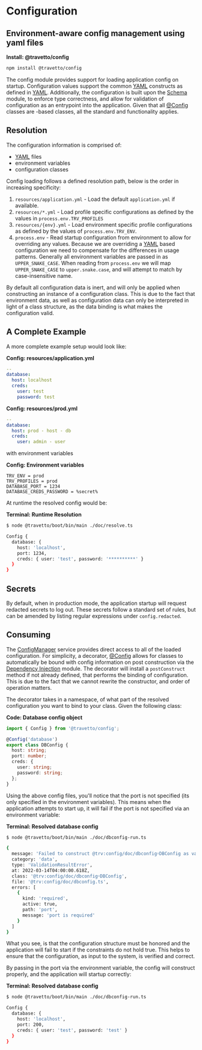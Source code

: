 <!-- This file was generated by @travetto/doc and should not be modified directly -->
<!-- Please modify https://github.com/travetto/travetto/tree/main/module/config/doc.ts and execute "npx trv doc" to rebuild -->
# Configuration
## Environment-aware config management using yaml files

**Install: @travetto/config**
```bash
npm install @travetto/config
```

The config module provides support for loading application config on startup. Configuration values support the common [YAML](https://en.wikipedia.org/wiki/YAML) constructs as defined in [YAML](https://github.com/travetto/travetto/tree/main/module/yaml#readme "Simple YAML support, provides only clean subset of yaml").  Additionally, the configuration is built upon the [Schema](https://github.com/travetto/travetto/tree/main/module/schema#readme "Data type registry for runtime validation, reflection and binding. ") module, to enforce type correctness, and allow for validation of configuration as an 
entrypoint into the application.  Given that all [@Config](https://github.com/travetto/travetto/tree/main/module/config/src/decorator.ts#L9) classes are -based classes, all the standard  and  functionality applies.

## Resolution

The configuration information is comprised of:

   
   *  [YAML](https://en.wikipedia.org/wiki/YAML) files
   *  environment variables
   *  configuration classes

Config loading follows a defined resolution path, below is the order in increasing specificity:
   
   1. `resources/application.yml` - Load the default `application.yml` if available.
   1. `resources/*.yml` - Load profile specific configurations as defined by the values in `process.env.TRV_PROFILES`
   1. `resources/{env}.yml` - Load environment specific profile configurations as defined by the values of `process.env.TRV_ENV`.
   1. `process.env` - Read startup configuration from environment to allow for overriding any values. Because we are overriding a [YAML](https://en.wikipedia.org/wiki/YAML) based configuration we need to compensate for the differences in usage patterns.  Generally all environment variables are passed in as `UPPER_SNAKE_CASE`. When reading from `process.env` we will map `UPPER_SNAKE_CASE` to `upper.snake.case`, and will attempt to match by case-insensitive name.

By default all configuration data is inert, and will only be applied when constructing an instance of a configuration class. This is due to the fact that environment data, as well as configuration data can only be interpreted in light of a class structure, as the data binding is what makes the configuration valid.

## A Complete Example

A more complete example setup would look like:

**Config: resources/application.yml**
```yaml
--
database:
  host: localhost
  creds:
    user: test
    password: test
```

**Config: resources/prod.yml**
```yaml
--
database:
  host: prod - host - db
  creds:
    user: admin - user
```

with environment variables

**Config: Environment variables**
```properties
TRV_ENV = prod
TRV_PROFILES = prod
DATABASE_PORT = 1234
DATABASE_CREDS_PASSWORD = %secret%
```

At runtime the resolved config would be:

**Terminal: Runtime Resolution**
```bash
$ node @travetto/boot/bin/main ./doc/resolve.ts 

Config {
  database: {
    host: 'localhost',
    port: 1234,
    creds: { user: 'test', password: '**********' }
  }
}
```

## Secrets
By default, when in production mode, the application startup will request redacted secrets to log out.  These secrets follow a standard set of rules, but can be amended by listing regular expressions under `config.redacted`.

## Consuming
The [ConfigManager](https://github.com/travetto/travetto/tree/main/module/config/src/manager.ts) service provides direct access to all of the loaded configuration. For simplicity, a decorator, [@Config](https://github.com/travetto/travetto/tree/main/module/config/src/decorator.ts#L9) allows for classes to automatically be bound with config information on post construction via the [Dependency Injection](https://github.com/travetto/travetto/tree/main/module/di#readme "Dependency registration/management and injection support.") module. The decorator will install a `postConstruct` method if not already defined, that performs the binding of configuration.  This is due to the fact that we cannot rewrite the constructor, and order of operation matters.

The decorator takes in a namespace, of what part of the resolved configuration you want to bind to your class. Given the following class:

**Code: Database config object**
```typescript
import { Config } from '@travetto/config';

@Config('database')
export class DBConfig {
  host: string;
  port: number;
  creds: {
    user: string;
    password: string;
  };
}
```

Using the above config files, you'll notice that the port is not specified (its only specified in the environment variables).  This means when the application attempts to start up, it will fail if the port is not specified via an environment variable:

**Terminal: Resolved database config**
```bash
$ node @travetto/boot/bin/main ./doc/dbconfig-run.ts 

{
  message: 'Failed to construct @trv:config/doc/dbconfig￮DBConfig as validation errors have occurred',
  category: 'data',
  type: 'ValidationResultError',
  at: 2022-03-14T04:00:00.618Z,
  class: '@trv:config/doc/dbconfig￮DBConfig',
  file: '@trv:config/doc/dbconfig.ts',
  errors: [
    {
      kind: 'required',
      active: true,
      path: 'port',
      message: 'port is required'
    }
  ]
}
```

What you see, is that the configuration structure must be honored and the application will fail to start if the constraints do not hold true.  This helps to ensure that the configuration, as input to the system, is verified and correct.

By passing in the port via the environment variable, the config will construct properly, and the application will startup correctly:

**Terminal: Resolved database config**
```bash
$ node @travetto/boot/bin/main ./doc/dbconfig-run.ts 

Config {
  database: {
    host: 'localhost',
    port: 200,
    creds: { user: 'test', password: 'test' }
  }
}
```
